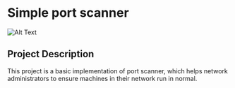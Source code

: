 # Simple port scanner
![Alt Text](https://media.giphy.com/media/vFKqnCdLPNOKc/giphy.gif)
## Project Description
This project is a basic implementation of port scanner, which helps network administrators to ensure machines in their network run in normal.
